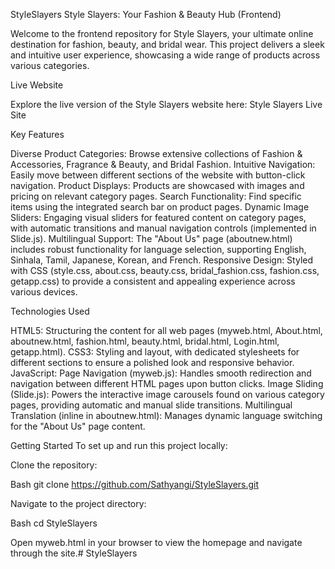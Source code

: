 StyleSlayers
Style Slayers: Your Fashion & Beauty Hub (Frontend)

Welcome to the frontend repository for Style Slayers, your ultimate online destination for fashion, beauty, and bridal wear. This project delivers a sleek and intuitive user experience, showcasing a wide range of products across various categories.

Live Website

Explore the live version of the Style Slayers website here: Style Slayers Live Site

Key Features

Diverse Product Categories: Browse extensive collections of Fashion & Accessories, Fragrance & Beauty, and Bridal Fashion. Intuitive Navigation: Easily move between different sections of the website with button-click navigation. Product Displays: Products are showcased with images and pricing on relevant category pages. Search Functionality: Find specific items using the integrated search bar on product pages. Dynamic Image Sliders: Engaging visual sliders for featured content on category pages, with automatic transitions and manual navigation controls (implemented in Slide.js). Multilingual Support: The "About Us" page (aboutnew.html) includes robust functionality for language selection, supporting English, Sinhala, Tamil, Japanese, Korean, and French. Responsive Design: Styled with CSS (style.css, about.css, beauty.css, bridal_fashion.css, fashion.css, getapp.css) to provide a consistent and appealing experience across various devices.

Technologies Used

HTML5: Structuring the content for all web pages (myweb.html, About.html, aboutnew.html, fashion.html, beauty.html, bridal.html, Login.html, getapp.html). CSS3: Styling and layout, with dedicated stylesheets for different sections to ensure a polished look and responsive behavior. JavaScript: Page Navigation (myweb.js): Handles smooth redirection and navigation between different HTML pages upon button clicks. Image Sliding (Slide.js): Powers the interactive image carousels found on various category pages, providing automatic and manual slide transitions. Multilingual Translation (inline in aboutnew.html): Manages dynamic language switching for the "About Us" page content.

Getting Started To set up and run this project locally:

Clone the repository:

Bash git clone https://github.com/Sathyangi/StyleSlayers.git

Navigate to the project directory:

Bash cd StyleSlayers

Open myweb.html in your browser to view the homepage and navigate through the site.# StyleSlayers
